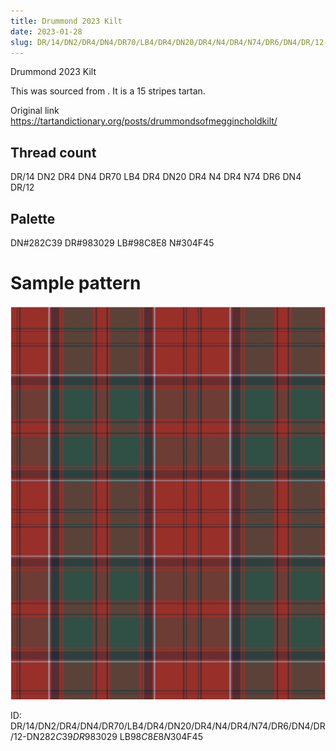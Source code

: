 ```yaml
---
title: Drummond 2023 Kilt
date: 2023-01-28
slug: DR/14/DN2/DR4/DN4/DR70/LB4/DR4/DN20/DR4/N4/DR4/N74/DR6/DN4/DR/12-DN$282C39 DR$983029 LB$98C8E8 N$304F45
---
```

Drummond 2023 Kilt

This was sourced from <no value>.  It is a 15 stripes tartan.

Original link https://tartandictionary.org/posts/drummondsofmeggincholdkilt/

## Thread count
DR/14 DN2 DR4 DN4 DR70 LB4 DR4 DN20 DR4 N4 DR4 N74 DR6 DN4 DR/12

## Palette
DN#282C39 DR#983029 LB#98C8E8 N#304F45

# Sample pattern

![Tartan detail](tartan.png "DR/14 DN2 DR4 DN4 DR70 LB4 DR4 DN20 DR4 N4 DR4 N74 DR6 DN4 DR/12 tartan")

ID: DR/14/DN2/DR4/DN4/DR70/LB4/DR4/DN20/DR4/N4/DR4/N74/DR6/DN4/DR/12-DN$282C39 DR$983029 LB$98C8E8 N$304F45